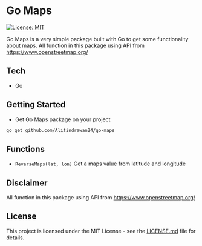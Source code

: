 # Go Maps
[![License: MIT](https://img.shields.io/badge/License-MIT-yellow.svg)](https://opensource.org/licenses/MIT)

Go Maps is a very simple package built with Go to get some functionality about maps.
All function in this package using API from https://www.openstreetmap.org/

## Tech
- Go

## Getting Started
- Get Go Maps package on your project
```bash
go get github.com/Alitindrawan24/go-maps
```

## Functions
- ```ReverseMaps(lat, lon)```  Get a maps value from latitude and longitude

## Disclaimer
All function in this package using API from https://www.openstreetmap.org/

## License
This project is licensed under the MIT License - see the [LICENSE.md](https://github.com/MarketingPipeline/README-Quotes/blob/main/LICENSE) file for details.